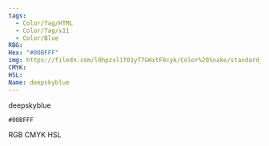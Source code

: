 ```yaml
---
tags:
  - Color/Tag/HTML
  - Color/Tag/x11
  - Color/Blue
RBG: 
Hex: "#00BFFF"
img: https://filedn.com/l0hpzxl1f01yT7GHxtF8cyk/Color%20Snake/standard_csv_to_svg/00BFFF.svg
CMYK: 
HSL: 
Name: deepskyblue
---
```

deepskyblue
```palette
#00BFFF
```
RGB
CMYK
HSL